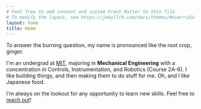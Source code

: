 ```yaml
---
# Feel free to add content and custom Front Matter to this file.
# To modify the layout, see https://jekyllrb.com/docs/themes/#overriding-theme-defaults
layout: home
title: Home
---
```


To answer the burning question, my name is pronounced like the root crop, ginger.
      
I'm an undergrad at [MIT](https://web.mit.edu), majoring in **Mechanical Engineering** with a concentration in Controls, Instrumentation, and Robotics (Course 2A-6). I like building things, and then making them to do stuff for me. Oh, and I like Japanese food.
      
I'm always on the lookout for any opportunity to learn new skills. Feel free to [reach out](#footer)!